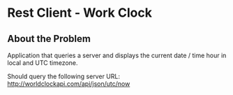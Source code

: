 # Rest Client - Work Clock

## About the Problem

Application that queries a server and displays the current date / time hour in local and UTC timezone.

Should query the following server URL: http://worldclockapi.com/api/json/utc/now
